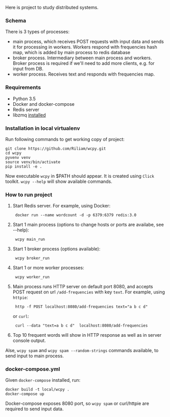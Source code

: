 Here is project to study distributed systems.


### Schema

There is 3 types of processes:

- main process, which receives POST requests with input data and sends it for processing in workers. Workers respond with frequencies hash map, which is added by main process to redis database
- broker process. Intermediary between main process and workers. Broker process is required if we'll need to add more clients, e.g. for input from DB.
- worker process. Receives text and responds with frequencies map.


### Requirements
    
- Python 3.5
- Docker and docker-compose
- Redis server
- libzmq [installed](http://zeromq.org/area:download)
    
### Installation in local virtualenv
    
Run following commands to get working copy of project:

    git clone https://github.com/Riliam/wcpy.git
    cd wcpy
    pyvenv venv
    source venv/bin/activate
    pip install -e .

Now executable `wcpy` in $PATH should appear. It is created using `Click` toolkit. `wcpy --help` will show available commands.

### How to run project

1. Start Redis server. For example, using Docker:

        docker run --name wordcount -d -p 6379:6379 redis:3.0
    
2. Start 1 main process (options to change hosts or ports are availabe, see --help):

        wcpy main_run
    
3. Start 1 broker process (options available):

        wcpy broker_run
    
4. Start 1 or more worker processes:

        wcpy worker_run
    
5. Main process runs HTTP server on default port 8080, and accepts POST request on url `/add-frequencies` with key `text`. For example, using `httpie`:

        http -f POST localhost:8080/add-frequencies text="a b c d"
    
    or `curl`:

        curl --data "text=a b c d"  localhost:8080/add-frequencies
    
6. Top 10 frequent words will show in HTTP response as well as in server console output.

Alse, `wcpy spam` and `wcpy spam --random-strings` commands available, to send input to main process.


### docker-compose.yml

Given `docker-compose` installed, run:

    docker build -t local/wcpy .
    docker-compose up

Docker-compose exposes 8080 port, so `wcpy spam` or curl/httpie are required to send input data.
